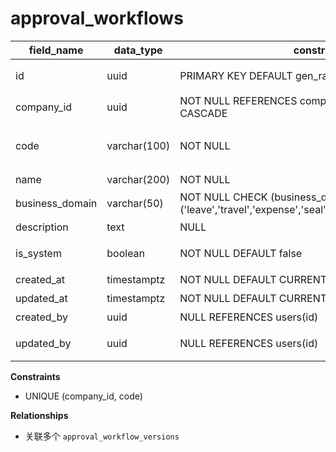 # approval_workflows

| field_name | data_type | constraints | comment |
| --- | --- | --- | --- |
| id | uuid | PRIMARY KEY DEFAULT gen_random_uuid() | 审批流程定义ID |
| company_id | uuid | NOT NULL REFERENCES companies(id) ON DELETE CASCADE | 租户ID |
| code | varchar(100) | NOT NULL | 流程编码（公司内唯一） |
| name | varchar(200) | NOT NULL | 流程名称 |
| business_domain | varchar(50) | NOT NULL CHECK (business_domain IN ('leave','travel','expense','seal','custom','project','finance')) | 业务域 |
| description | text | NULL | 流程描述 |
| is_system | boolean | NOT NULL DEFAULT false | 是否系统预置 |
| created_at | timestamptz | NOT NULL DEFAULT CURRENT_TIMESTAMP | 创建时间 |
| updated_at | timestamptz | NOT NULL DEFAULT CURRENT_TIMESTAMP | 更新时间 |
| created_by | uuid | NULL REFERENCES users(id) | 创建人 |
| updated_by | uuid | NULL REFERENCES users(id) | 最近更新人 |

**Constraints**
- UNIQUE (company_id, code)

**Relationships**
- 关联多个 `approval_workflow_versions`
